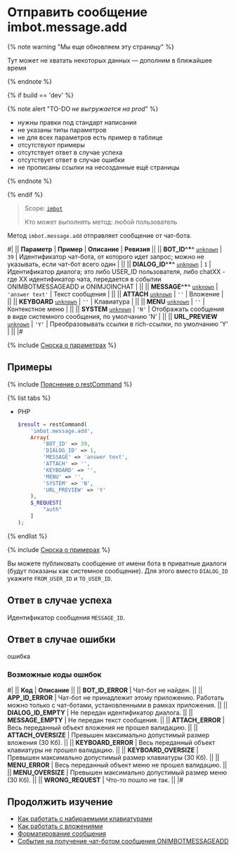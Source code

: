 # Отправить сообщение imbot.message.add

{% note warning "Мы еще обновляем эту страницу" %}

Тут может не хватать некоторых данных — дополним в ближайшее время

{% endnote %}

{% if build == 'dev' %}

{% note alert "TO-DO _не выгружается на prod_" %}

- нужны правки под стандарт написания
- не указаны типы параметров
- не для всех параметров есть пример в таблице
- отсутствуют примеры
- отсутствует ответ в случае успеха
- отсутствует ответ в случае ошибки
- не прописаны ссылки на несозданные ещё страницы

{% endnote %}

{% endif %}

> Scope: [`imbot`](../../scopes/permissions.md)
>
> Кто может выполнять метод: любой пользователь

Метод `imbot.message.add` отправляет сообщение от чат-бота.

#|
|| **Параметр** | **Пример** | **Описание** | **Ревизия** ||
|| **BOT_ID^*^**
[`unknown`](../../data-types.md) | `39` | Идентификатор чат-бота, от которого идет запрос; можно не указывать, если чат-бот всего один | ||
|| **DIALOG_ID^*^**
[`unknown`](../../data-types.md) | `1` | Идентификатор диалога; это либо USER_ID пользователя, либо chatXX - где XX идентификатор чата, передается в событии ONIMBOTMESSAGEADD и ONIMJOINCHAT | ||
|| **MESSAGE^*^**
[`unknown`](../../data-types.md) | `'answer text'` | Текст сообщения | ||
|| **ATTACH**
[`unknown`](../../data-types.md) | `''` | Вложение | ||
|| **KEYBOARD**
[`unknown`](../../data-types.md) | `''` | Клавиатура | ||
|| **MENU**
[`unknown`](../../data-types.md) | `''` | Контекстное меню | ||
|| **SYSTEM**
[`unknown`](../../data-types.md) | `'N'` | Отображать сообщения в виде системного сообщения, по умолчанию 'N' | ||
|| **URL_PREVIEW**
[`unknown`](../../data-types.md) | `'Y'` | Преобразовывать ссылки в rich-ссылки, по умолчанию 'Y' | ||
|#

{% include [Сноска о параметрах](../../../_includes/required.md) %}

## Примеры

{% include [Пояснение о restCommand](../_includes/rest-command.md) %}

{% list tabs %}

- PHP

    ```php
    $result = restCommand(
        'imbot.message.add',
        Array(
            'BOT_ID' => 39,
            'DIALOG_ID' => 1,
            'MESSAGE' => 'answer text',
            'ATTACH' => '',
            'KEYBOARD' => '',
            'MENU' => '',
            'SYSTEM' => 'N',
            'URL_PREVIEW' => 'Y'
        ),
        $_REQUEST[
            "auth"
        ]
    );
    ```

{% endlist %}

{% include [Сноска о примерах](../../../_includes/examples.md) %}

Вы можете публиковать сообщение от имени бота в приватные диалоги (будут показаны как системное сообщение). Для этого вместо `DIALOG_ID` укажите `FROM_USER_ID` и `TO_USER_ID`.

## Ответ в случае успеха

Идентификатор сообщения `MESSAGE_ID`.

## Ответ в случае ошибки

ошибка

### Возможные коды ошибок

#|
|| **Код** | **Описание** ||
|| **BOT_ID_ERROR** | Чат-бот не найден. ||
|| **APP_ID_ERROR** | Чат-бот не принадлежит этому приложению. Работать можно только с чат-ботами, установленными в рамках приложения. ||
|| **DIALOG_ID_EMPTY** | Не передан идентификатор диалога. ||
|| **MESSAGE_EMPTY** | Не передан текст сообщения. ||
|| **ATTACH_ERROR** | Весь переданный объект вложения не прошел валидацию. ||
|| **ATTACH_OVERSIZE** | Превышен максимально допустимый размер вложения (30 Кб). ||
|| **KEYBOARD_ERROR** | Весь переданный объект клавиатуры не прошел валидацию. ||
|| **KEYBOARD_OVERSIZE** | Превышен максимально допустимый размер клавиатуры (30 Кб). ||
|| **MENU_ERROR** | Весь переданный объект меню не прошел валидацию. ||
|| **MENU_OVERSIZE** | Превышен максимально допустимый размер меню (30 Кб). ||
|| **WRONG_REQUEST** | Что-то пошло не так. ||
|#

## Продолжить изучение

- [Как работать с набираемыми клавиатурами](../../chats/messages/keyboards.md)
- [Как работать с вложениями](../../chats/messages/attachments/index.md)
- [Форматирование сообщения](../../chats/messages/index.md)
- [Событие на получение чат-ботом сообщения ONIMBOTMESSAGEADD](./events/on-imbot-message-add.md)